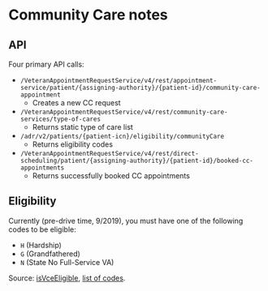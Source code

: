 # Community Care notes

## API

Four primary API calls:

- `/VeteranAppointmentRequestService/v4/rest/appointment-service/patient/{assigning-authority}/{patient-id}/community-care-appointment`
   - Creates a new CC request
- `/VeteranAppointmentRequestService/v4/rest/community-care-services/type-of-cares`
   - Returns static type of care list
- `/adr/v2/patients/{patient-icn}/eligibility/communityCare`
   - Returns eligibility codes
- `/VeteranAppointmentRequestService/v4/rest/direct-scheduling/patient/{assigning-authority}/{patient-id}/booked-cc-appointments` 
   - Returns successfully booked CC appointments
   
## Eligibility

Currently (pre-drive time, 9/2019), you must have one of the following codes to be eligible:

- `H` (Hardship)
- `G` (Grandfathered)
- `N` (State No Full-Service VA)

Source: [isVceEligible](https://coderepo.mobilehealth.va.gov/projects/VAR/repos/var-web/browse/veteran-appointment-requests/app/models/community-care-eligibility-collection.js#27), [list of codes](https://coderepo.mobilehealth.va.gov/projects/VAR/repos/var-web/browse/veteran-appointment-requests/app/models/community-care-vce-codes.json).

